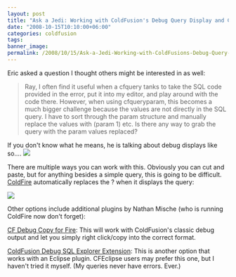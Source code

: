 ```yaml
---
layout: post
title: "Ask a Jedi: Working with ColdFusion's Debug Query Display and CFQUERYPARAM"
date: "2008-10-15T10:10:00+06:00"
categories: coldfusion 
tags: 
banner_image: 
permalink: /2008/10/15/Ask-a-Jedi-Working-with-ColdFusions-Debug-Query-Display-and-CFQUERYPARAM
---
```


Eric asked a question I thought others might be interested in as well:

<blockquote>
<p>
Ray, I often find it useful when a cfquery tanks to take the SQL code provided in the error, put it into my editor, and play around with the code there.  However, when using cfqueryparam, this becomes a much bigger challenge because the values are not directly in the SQL query.  I have to sort through the param structure and manually replace the values with (param 1) etc.  Is there any way to grab the query with the param values replaced?
</p>
</blockquote>
<!--more-->
If you don't know what he means, he is talking about debug displays like so....

<img src="https://static.raymondcamden.com/images/Picture 43.png">

There are multiple ways you can work with this. Obviously you can cut and paste, but for anything besides a simple query, this is going to be difficult. <a href="http://coldfire.riaforge.org">ColdFire</a> automatically replaces the ? when it displays the query:

<img src="https://static.raymondcamden.com/images/cfjedi//Picture 38.png">

Other options include additional plugins by Nathan Mische (who is running ColdFire now don't forget):

<a href="http://www.mischefamily.com/nathan/index.cfm/2007/3/15/CF-Debug-Copy-for-FireFox">CF Debug Copy for Fire</a>: This will work with ColdFusion's classic debug output and let you simply right click/copy into the correct format.

<a href="http://www.mischefamily.com/nathan/index.cfm/2007/1/4/ColdFusion-Debug-SQL-Explorer-Extension">ColdFusion Debug SQL Explorer Extension</a>: This is another option that works with an Eclipse plugin. CFEclipse users may prefer this one, but I haven't tried it myself. (My queries never have errors. Ever.)